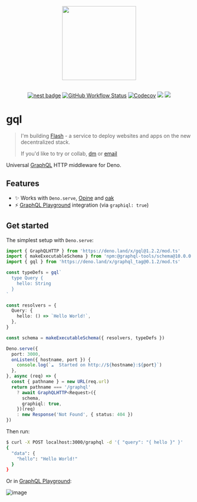 <div align="center">
  <img src="https://raw.githubusercontent.com/deno-libs/gql/master/logo.png" width="200px" />
  <br /><br />

[![nest badge][nest-badge]](https://nest.land/package/gql)
[![GitHub Workflow Status][gh-actions-img]][github-actions]
[![Codecov][cov-badge]][cov] [![][docs-badge]][docs]
[![][code-quality-img]][code-quality]

</div>

# gql

> I'm building [Flash](https://flash-dev.vercel.app) - a service to deploy websites and apps on the new decentralized stack.
>
> If you'd like to try or collab, [dm](https://t.me/v_1rtl) or [email](mailto:yo@v1rtl.site)

Universal [GraphQL](https://www.graphql.com/) HTTP middleware for Deno.

## Features

- ✨ Works with `Deno.serve`, [Opine](https://github.com/asos-craigmorten/opine)
  and [oak](https://github.com/oakserver/oak)
- ⚡
  [GraphQL Playground](https://github.com/graphql/graphql-playground/tree/master/packages/graphql-playground-html)
  integration (via `graphiql: true`)

## Get started

The simplest setup with `Deno.serve`:

```ts
import { GraphQLHTTP } from 'https://deno.land/x/gql@1.2.2/mod.ts'
import { makeExecutableSchema } from 'npm:@graphql-tools/schema@10.0.0'
import { gql } from 'https://deno.land/x/graphql_tag@0.1.2/mod.ts'

const typeDefs = gql`
  type Query {
    hello: String
  }
`

const resolvers = {
  Query: {
    hello: () => `Hello World!`,
  },
}

const schema = makeExecutableSchema({ resolvers, typeDefs })

Deno.serve({
  port: 3000,
  onListen({ hostname, port }) {
    console.log(`☁  Started on http://${hostname}:${port}`)
  },
}, async (req) => {
  const { pathname } = new URL(req.url)
  return pathname === '/graphql'
    ? await GraphQLHTTP<Request>({
      schema,
      graphiql: true,
    })(req)
    : new Response('Not Found', { status: 404 })
})
```

Then run:

```sh
$ curl -X POST localhost:3000/graphql -d '{ "query": "{ hello }" }'
{
  "data": {
    "hello": "Hello World!"
  }
}
```

Or in [GraphQL Playground](https://localhost:3000/graphql):

![image](https://user-images.githubusercontent.com/35937217/112218821-4133c800-8c35-11eb-984a-5c21fa71c229.png)

[docs-badge]: https://img.shields.io/github/v/release/deno-libs/gql?label=Docs&logo=deno&style=for-the-badge&color=DD3FAA
[docs]: https://doc.deno.land/https/deno.land/x/gql/mod.ts
[gh-actions-img]: https://img.shields.io/github/actions/workflow/status/deno-libs/gql/main.yml?branch=master&style=for-the-badge&logo=github&label=&color=DD3FAA&
[github-actions]: https://github.com/deno-libs/gql/actions
[cov]: https://coveralls.io/github/deno-libs/gql
[cov-badge]: https://img.shields.io/coveralls/github/deno-libs/gql?style=for-the-badge&color=DD3FAA
[nest-badge]: https://img.shields.io/badge/publushed%20on-nest.land-DD3FAA?style=for-the-badge
[code-quality-img]: https://img.shields.io/codefactor/grade/github/deno-libs/gql?style=for-the-badge&color=DD3FAA
[code-quality]: https://www.codefactor.io/repository/github/deno-libs/gql

